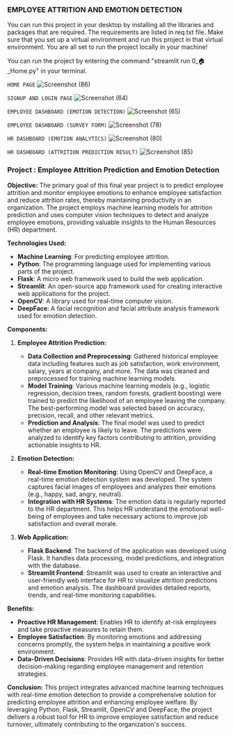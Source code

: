 ### EMPLOYEE ATTRITION AND EMOTION DETECTION

You can run this project in your desktop by installing all the libraries and packages that are required. The requirements are listed in req.txt file. 
Make sure that you set up a virtual environment and run this project in that virtual environment. 
You are all set to run the project locally in your machine!

You can run the project by entering the command "streamlit run 0_🏠_Home.py" in your terminal.

`HOME PAGE`
![Screenshot (86)](https://github.com/FaaizMohamed/Employee_Attrition/assets/125682181/526e9b73-f50c-45e6-bc2a-0cc150455462)

`SIGNUP AND LOGIN PAGE`
![Screenshot (64)](https://github.com/FaaizMohamed/Employee_Attrition/assets/125682181/7fbf7eee-bd4d-4f6d-9c40-726c6638a4e1)

`EMPLOYEE DASHBOARD (EMOTION DETECTION)`
![Screenshot (65)](https://github.com/FaaizMohamed/Employee_Attrition/assets/125682181/88d54424-5ce8-402b-a219-bb4460d29d1b)

`EMPLOYEE DASHBOARD (SURVEY FORM)`
![Screenshot (78)](https://github.com/FaaizMohamed/Employee_Attrition/assets/125682181/2451a948-5a87-4056-9e4a-98988783b116)

`HR DASHBOARD (EMOTION ANALYTICS)`
![Screenshot (80)](https://github.com/FaaizMohamed/Employee_Attrition/assets/125682181/e9cd543f-ce92-486b-a772-d3fbbffa06fc)

`HR DASHBOARD (ATTRITION PREDICTION RESULT)`
![Screenshot (85)](https://github.com/FaaizMohamed/Employee_Attrition/assets/125682181/2147abec-d646-4697-8bcc-80537899505a)

### Project : Employee Attrition Prediction and Emotion Detection

**Objective:**
The primary goal of this final year project is to predict employee attrition and monitor employee emotions to enhance employee satisfaction and reduce attrition rates, thereby maintaining productivity in an organization. The project employs machine learning models for attrition prediction and uses computer vision techniques to detect and analyze employee emotions, providing valuable insights to the Human Resources (HR) department.

**Technologies Used:**
- **Machine Learning**: For predicting employee attrition.
- **Python**: The programming language used for implementing various parts of the project.
- **Flask**: A micro web framework used to build the web application.
- **Streamlit**: An open-source app framework used for creating interactive web applications for the project.
- **OpenCV**: A library used for real-time computer vision.
- **DeepFace**: A facial recognition and facial attribute analysis framework used for emotion detection.

**Components:**

1. **Employee Attrition Prediction:**
   - **Data Collection and Preprocessing**: Gathered historical employee data including features such as job satisfaction, work environment, salary, years at company, and more. The data was cleaned and preprocessed for training machine learning models.
   - **Model Training**: Various machine learning models (e.g., logistic regression, decision trees, random forests, gradient boosting) were trained to predict the likelihood of an employee leaving the company. The best-performing model was selected based on accuracy, precision, recall, and other relevant metrics.
   - **Prediction and Analysis**: The final model was used to predict whether an employee is likely to leave. The predictions were analyzed to identify key factors contributing to attrition, providing actionable insights to HR.

2. **Emotion Detection:**
   - **Real-time Emotion Monitoring**: Using OpenCV and DeepFace, a real-time emotion detection system was developed. The system captures facial images of employees and analyzes their emotions (e.g., happy, sad, angry, neutral).
   - **Integration with HR Systems**: The emotion data is regularly reported to the HR department. This helps HR understand the emotional well-being of employees and take necessary actions to improve job satisfaction and overall morale.

3. **Web Application:**
   - **Flask Backend**: The backend of the application was developed using Flask. It handles data processing, model predictions, and integration with the database.
   - **Streamlit Frontend**: Streamlit was used to create an interactive and user-friendly web interface for HR to visualize attrition predictions and emotion analysis. The dashboard provides detailed reports, trends, and real-time monitoring capabilities.

**Benefits:**
- **Proactive HR Management**: Enables HR to identify at-risk employees and take proactive measures to retain them.
- **Employee Satisfaction**: By monitoring emotions and addressing concerns promptly, the system helps in maintaining a positive work environment.
- **Data-Driven Decisions**: Provides HR with data-driven insights for better decision-making regarding employee management and retention strategies.

**Conclusion:**
This project integrates advanced machine learning techniques with real-time emotion detection to provide a comprehensive solution for predicting employee attrition and enhancing employee welfare. By leveraging Python, Flask, Streamlit, OpenCV and DeepFace, the project delivers a robust tool for HR to improve employee satisfaction and reduce turnover, ultimately contributing to the organization's success.

